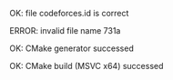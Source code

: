 OK: file codeforces.id is correct
ERROR: invalid file name 731a
OK: CMake generator successed
OK: CMake build (MSVC x64) successed
